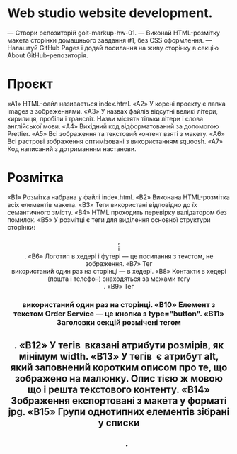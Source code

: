 # Web studio website development.
— Створи репозиторій goit-markup-hw-01.
— Виконай HTML-розмітку макета сторінки домашнього завдання #1, без CSS оформлення.
— Налаштуй GitHub Pages і додай посилання на живу сторінку в секцію About GitHub-репозиторія.
# Проєкт
«A1» HTML-файл називається index.html.
«A2» У корені проєкту є папка images з зображеннями.
«A3» У назвах файлів відсутні великі літери, кирилиця, пробіли і трансліт. Назви містять тільки літери і слова англійської мови.
«A4» Вихідний код відформатований за допомогою Prettier.
«A5» Всі зображення та текстовий контент взяті з макету.
«A6» Всі растрові зображення оптимізовані з використанням squoosh.
«A7» Код написаний з дотриманням настанови.
# Розмітка
«B1» Розмітка набрана у файлі index.html.
«B2» Виконана HTML-розмітка всіх елементів макета.
«B3» Теги використані відповідно до їх семантичного змісту.
«B4» HTML проходить перевірку валідатором без помилок.
«B5» У розмітці є теги для виділення основної структури сторінки: <header>, <main> і <footer>.
«B6» Логотип в хедері і футері — це посилання з текстом, не зображення. 
«B7» Тег <nav> використаний один раз на сторінці — в хедері.
«B8» Контакти в хедері (пошта і телефон) знаходяться за межами тегу <nav>. 
«B9» Тег <h1> використаний один раз на сторінці.
«B10» Елемент з текстом Order Service — це кнопка з type="button". 
«B11» Заголовки секцій розмічені тегом <h2>.
«B12» У тегів <img> вказані атрибути розмірів, як мінімум width.
«B13» У тегів <img> є атрибут alt, який заповнений коротким описом про те, що зображено на малюнку. Опис тією ж мовою що і решта текстового контенту. 
«B14» Зображення експортовані з макета у форматі jpg.
«B15» Групи однотипних елементів зібрані у списки <ul>.
